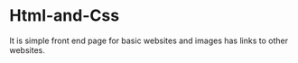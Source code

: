 # Html-and-Css
It is simple front end page for basic websites and images has links to other websites.

